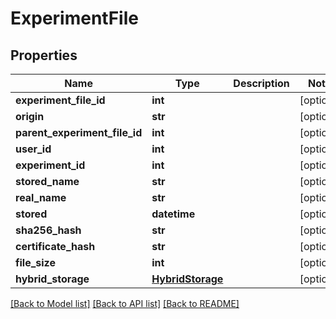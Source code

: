 # ExperimentFile

## Properties
Name | Type | Description | Notes
------------ | ------------- | ------------- | -------------
**experiment_file_id** | **int** |  | [optional] 
**origin** | **str** |  | [optional] 
**parent_experiment_file_id** | **int** |  | [optional] 
**user_id** | **int** |  | [optional] 
**experiment_id** | **int** |  | [optional] 
**stored_name** | **str** |  | [optional] 
**real_name** | **str** |  | [optional] 
**stored** | **datetime** |  | [optional] 
**sha256_hash** | **str** |  | [optional] 
**certificate_hash** | **str** |  | [optional] 
**file_size** | **int** |  | [optional] 
**hybrid_storage** | [**HybridStorage**](HybridStorage.md) |  | [optional] 

[[Back to Model list]](../README.md#documentation-for-models) [[Back to API list]](../README.md#documentation-for-api-endpoints) [[Back to README]](../README.md)


